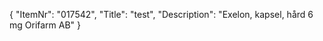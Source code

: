 {
  "ItemNr": "017542",
  "Title": "test",
  "Description": "Exelon, kapsel, hård 6 mg Orifarm AB"
}
